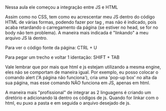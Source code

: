 Nessa aula ele começou a integração entre JS e HTML

Assim como no  CSS, tem como eu acrescentar meu JS dentro do código HTML de várias formas, podendo fazer por tag <script></script>, mas não é indicado, pois acaba retardando o carregamento da página (se estiver no head, se for no body não tem problema). A maneira mais indicada é "linkando" a meu arquivo JS lá dentro.

Para ver o código fonte da página: CTRL + U

Para pegar um trecho e voltar 1 identação: SHIFT + TAB

Vale lembrar que por mais que html e js estejam utilizando a mesma engine, eles não se comportam de maneira igual. Por exemplo, eu posso colocar o comando
alert ('A página não funciona'), cria uma 'pop-up box' no alta da sua página, mas esse comando NÃO funciona em JS, apenas em html. 

A maneira mais "profissional" de integrar as 2 linguagens é criando um diretório e adicionando lá dentro os códigos de js. Quando for linkar com o html, eu puxo a pasta e em seguida o arquivo desejado de js.
